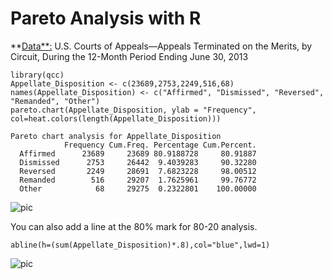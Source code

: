 Pareto Analysis with R
============================

**[Data**:](http://www.uscourts.gov/uscourts/Statistics/StatisticalTablesForTheFederalJudiciary/2013/june/B05Jun13.pdf) U.S.	Courts	of	Appeals—Appeals	Terminated	on	the	Merits,	by	Circuit, 
During	the	12-Month	Period	Ending	June	30,	2013

```{r}
library(qcc)
Appellate_Disposition <- c(23689,2753,2249,516,68)
names(Appellate_Disposition) <- c("Affirmed", "Dismissed", "Reversed", "Remanded", "Other")
pareto.chart(Appellate_Disposition, ylab = "Frequency", col=heat.colors(length(Appellate_Disposition)))
```

```
Pareto chart analysis for Appellate_Disposition
            Frequency Cum.Freq. Percentage Cum.Percent.
  Affirmed      23689     23689 80.9188728     80.91887
  Dismissed      2753     26442  9.4039283     90.32280
  Reversed       2249     28691  7.6823228     98.00512
  Remanded        516     29207  1.7625961     99.76772
  Other            68     29275  0.2322801    100.00000
```

![pic](http://patellis.files.wordpress.com/2014/04/rplot.png)

You can also add a line at the 80% mark for 80-20 analysis.
```{r}
abline(h=(sum(Appellate_Disposition)*.8),col="blue",lwd=1) 
```

![pic](http://patellis.files.wordpress.com/2014/04/rplot01.png)

